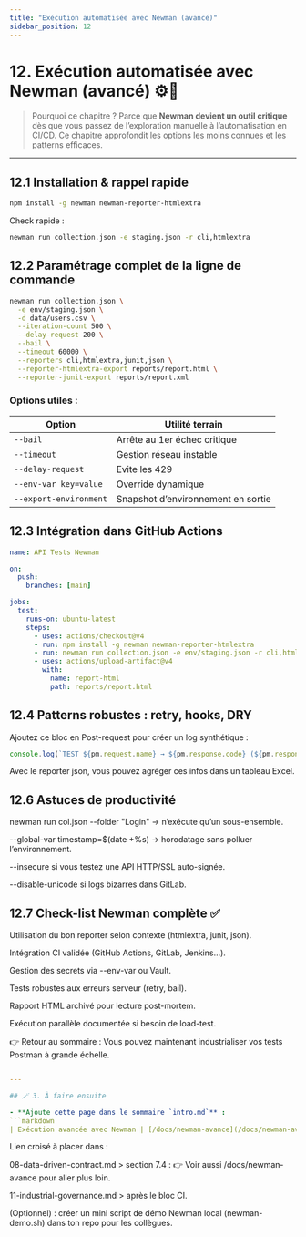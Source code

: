 ```yaml
---
title: "Exécution automatisée avec Newman (avancé)"
sidebar_position: 12
---
```


# 12. Exécution automatisée avec Newman (avancé) ⚙️🧪

> Pourquoi ce chapitre ? Parce que **Newman devient un outil critique** dès que vous passez de l’exploration manuelle à l’automatisation en CI/CD. Ce chapitre approfondit les options les moins connues et les patterns efficaces.

---

## 12.1 Installation & rappel rapide

```bash
npm install -g newman newman-reporter-htmlextra
```

Check rapide :

```bash
newman run collection.json -e staging.json -r cli,htmlextra
```

## 12.2 Paramétrage complet de la ligne de commande


```bash
newman run collection.json \
  -e env/staging.json \
  -d data/users.csv \
  --iteration-count 500 \
  --delay-request 200 \
  --bail \
  --timeout 60000 \
  --reporters cli,htmlextra,junit,json \
  --reporter-htmlextra-export reports/report.html \
  --reporter-junit-export reports/report.xml
 ``` 

### Options utiles :

| Option                 | Utilité terrain                    |
| ---------------------- | ---------------------------------- |
| `--bail`               | Arrête au 1er échec critique       |
| `--timeout`            | Gestion réseau instable            |
| `--delay-request`      | Evite les 429                      |
| `--env-var key=value`  | Override dynamique                 |
| `--export-environment` | Snapshot d’environnement en sortie |


## 12.3 Intégration dans GitHub Actions

```yaml
name: API Tests Newman

on:
  push:
    branches: [main]

jobs:
  test:
    runs-on: ubuntu-latest
    steps:
      - uses: actions/checkout@v4
      - run: npm install -g newman newman-reporter-htmlextra
      - run: newman run collection.json -e env/staging.json -r cli,htmlextra
      - uses: actions/upload-artifact@v4
        with:
          name: report-html
          path: reports/report.html

```

## 12.4 Patterns robustes : retry, hooks, DRY

Ajoutez ce bloc en Post-request pour créer un log synthétique :

```javascript
console.log(`TEST ${pm.request.name} → ${pm.response.code} (${pm.response.responseTime}ms)`);
```

Avec le reporter json, vous pouvez agréger ces infos dans un tableau Excel.


## 12.6 Astuces de productivité

newman run col.json --folder "Login" → n’exécute qu’un sous-ensemble.

--global-var timestamp=$(date +%s) → horodatage sans polluer l’environnement.

--insecure si vous testez une API HTTP/SSL auto-signée.

--disable-unicode si logs bizarres dans GitLab.

## 12.7 Check-list Newman complète ✅

 Utilisation du bon reporter selon contexte (htmlextra, junit, json).

 Intégration CI validée (GitHub Actions, GitLab, Jenkins…).

 Gestion des secrets via --env-var ou Vault.

 Tests robustes aux erreurs serveur (retry, bail).

 Rapport HTML archivé pour lecture post-mortem.

 Exécution parallèle documentée si besoin de load-test.

👉 Retour au sommaire : Vous pouvez maintenant industrialiser vos tests Postman à grande échelle.

```yaml

---

## 🪄 3. À faire ensuite

- **Ajoute cette page dans le sommaire `intro.md`** :
```markdown
| Exécution avancée avec Newman | [/docs/newman-avance](/docs/newman-avance) | Paramétrer et industrialiser les runs CLI |
```

Lien croisé à placer dans :

08-data-driven-contract.md > section 7.4 : 👉 Voir aussi /docs/newman-avance pour aller plus loin.

11-industrial-governance.md > après le bloc CI.

(Optionnel) : créer un mini script de démo Newman local (newman-demo.sh) dans ton repo pour les collègues.